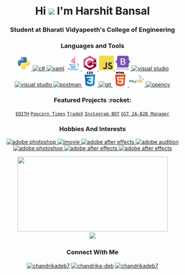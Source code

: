 <h1 align="center">Hi <img src="https://raw.githubusercontent.com/iampavangandhi/iampavangandhi/master/gifs/Hi.gif" width="30px"> I'm Harshit Bansal</h1>
<h3 align="center">Student at Bharati Vidyapeeth's College of Engineering</h3>
<h3 align="center"> Languages and Tools </h3>
<p align="center"> 
  <a href="https://www.python.org" target="_blank"> <img src="https://raw.githubusercontent.com/devicons/devicon/master/icons/python/python-original.svg" alt="python" width="40" height="40"/> </a> 
  <a href="https://docs.microsoft.com/en-us/dotnet/csharp/" target="_blank"> <img src="https://img.icons8.com/color/48/000000/c-sharp-logo.png" alt="c#" width="40" height="40"/> </a>
  <a href="https://docs.microsoft.com/en-us/dotnet/" target="_blank"> <img src="https://img.icons8.com/nolan/64/xaml.png" alt="xaml" width="40" height="40"/></a>
  <a href="https://www.java.com" target="_blank"> <img src="https://raw.githubusercontent.com/devicons/devicon/master/icons/java/java-original.svg" alt="java" width="40" height="40"/> </a> 
    <a href="https://www.w3schools.com/cpp/" target="_blank"> <img src="https://raw.githubusercontent.com/devicons/devicon/master/icons/cplusplus/cplusplus-original.svg" alt="cplusplus" width="40" height="40"/> </a> 
  <a href="https://developer.mozilla.org/en-US/docs/Web/JavaScript" target="_blank"> <img src="https://raw.githubusercontent.com/devicons/devicon/master/icons/javascript/javascript-original.svg" alt="javascript" width="40" height="40"/> </a> 
  <a href="https://getbootstrap.com" target="_blank"> <img src="https://raw.githubusercontent.com/devicons/devicon/master/icons/bootstrap/bootstrap-plain-wordmark.svg" alt="bootstrap" width="40" height="40"/> </a> 
  <a href="https://visualstudio.microsoft.com/" target="_blank"> <img src="https://img.icons8.com/color/48/000000/visual-studio.png" alt="visual studio" width="40" height="40"/> </a>
  <a href="https://code.visualstudio.com/" target="_blank"> <img src="https://img.icons8.com/fluency/48/000000/visual-studio-code-2019.png" alt="visual studio" width="40" height="40"/> </a>
  <a href="https://postman.com" target="_blank"> <img src="https://www.vectorlogo.zone/logos/getpostman/getpostman-icon.svg" alt="postman" width="40" height="40"/> </a>
  <a href="https://www.w3schools.com/css/" target="_blank"> <img src="https://raw.githubusercontent.com/devicons/devicon/master/icons/css3/css3-original-wordmark.svg" alt="css3" width="40" height="40"/> </a> 
  <a href="https://git-scm.com/" target="_blank"> <img src="https://www.vectorlogo.zone/logos/git-scm/git-scm-icon.svg" alt="git" width="40" height="40"/> </a> 
  <a href="https://www.w3.org/html/" target="_blank"> <img src="https://raw.githubusercontent.com/devicons/devicon/master/icons/html5/html5-original-wordmark.svg" alt="html5" width="40" height="40"/> </a> 
  <a href="https://www.mysql.com/" target="_blank"> <img src="https://raw.githubusercontent.com/devicons/devicon/master/icons/mysql/mysql-original-wordmark.svg" alt="mysql" width="40" height="40"/> </a> 
  <a href="https://opencv.org/" target="_blank"> <img src="https://www.vectorlogo.zone/logos/opencv/opencv-icon.svg" alt="opencv" width="40" height="40"/> </a>
 </p>
 
<h3 align="center">Featured Projects :rocket:</h3>
<p align="center">
  <code><a href = "https://github.com/harshitbansall/EDITH" target="_blank">EDITH</a></code>
  <code><a href = "https://github.com/harshitbansall/PopcornTimes" target="_blank">Popcorn Times</a></code>
  <code><a href = "https://github.com/harshitbansall/TradeX" target="_blank">TradeX</a></code>
  <code><a href = "https://github.com/harshitbansall/InstagramBOT" target="_blank">Instagram BOT</a></code>
  <code><a href = "https://github.com/harshitbansall/GST-2A-B2B-Manager" target="_blank">GST 2A-B2B Manager</a></code>
</p>



  
  
<h3 align="center">Hobbies And Interests</h3>
<p align="center"> 
  <a href="" target="_blank"> <img src="https://img.icons8.com/color/48/000000/adobe-premiere-pro--v1.png" alt="adobe photoshop" width="40" height="40"/> </a>
  <a href="" target="_blank"> <img src="https://img.icons8.com/fluency/48/000000/imovie.png" alt="imovie" width="40" height="40"/> </a> 
  <a href="" target="_blank"> <img src="https://img.icons8.com/color/48/000000/adobe-after-effects--v1.png" alt="adobe after effects" width="40" height="40"/> </a> 
  <a href="" target="_blank"> <img src="https://img.icons8.com/color/48/000000/adobe-audition.png" alt="adobe audition" width="40" height="40"/> </a> 
  <a href="https://www.adobe.com/in/products/photoshop.html" target="_blank"> <img src="https://img.icons8.com/color/50/000000/adobe-photoshop.png" alt="adobe photoshop" width="40" height="40"/> </a>
  <a href="https://www.youtube.com/channel/UCQ7SK8xtu-xF9fEDBvpgIkg" target="_blank"> <img src="https://img.icons8.com/color/48/000000/youtube-play.png" alt="adobe after effects" width="40" height="40"/> </a> 
  <a href="" target="_blank"> <img src="https://img.icons8.com/color/48/000000/valorant.png" alt="adobe after effects" width="40" height="40"/> </a> 
  
  
</p>
<div align="center">
<img height="200px" width="400" src="https://github-readme-streak-stats.herokuapp.com/?user=harshitbansall&theme=radical"><br>
<img src="https://github-readme-stats.vercel.app/api/top-langs?username=harshitbansall&count_private=true&layout=compact&theme=radical&show_icons=true" />
</div>
<h3 align="center">Connect With Me</h3>
<p align="center">
<a href="https://twitter.com/harshitbansall" target="blank"><img align="center" src="https://raw.githubusercontent.com/rahuldkjain/github-profile-readme-generator/master/src/images/icons/Social/twitter.svg" alt="chandrikadeb7" height="30" width="40" /></a>
<a href="https://linkedin.com/in/harshitbansall" target="blank"><img align="center" src="https://raw.githubusercontent.com/rahuldkjain/github-profile-readme-generator/master/src/images/icons/Social/linked-in-alt.svg" alt="chandrika-deb" height="30" width="40" /></a>
<a href="https://instagram.com/harshitbansall" target="blank"><img align="center" src="https://raw.githubusercontent.com/rahuldkjain/github-profile-readme-generator/master/src/images/icons/Social/instagram.svg" alt="chandrikadeb7" height="30" width="40" /></a>
</p>


